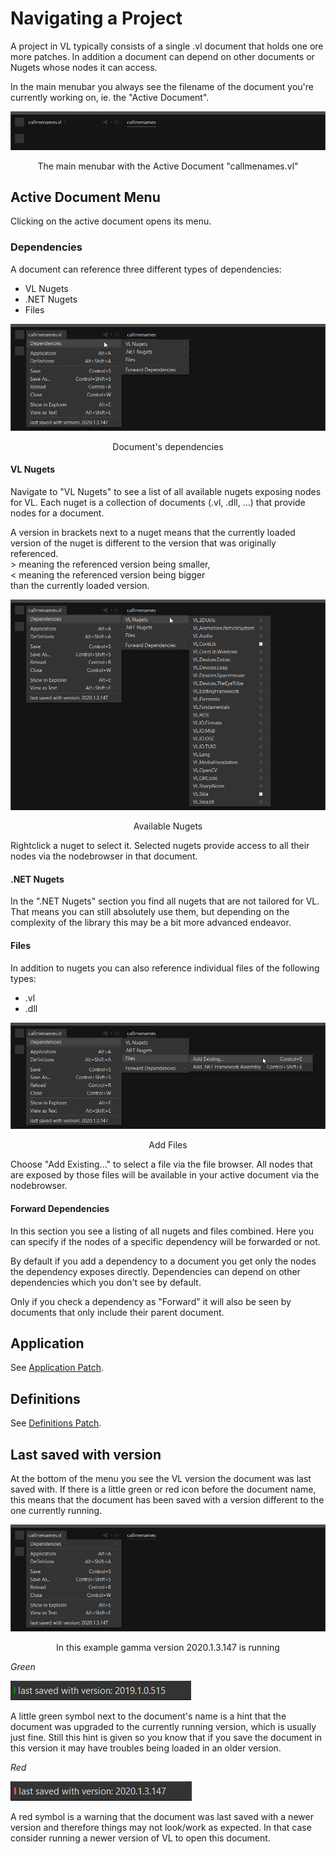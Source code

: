 # Navigating a Project

A project in VL typically consists of a single .vl document that holds one ore more patches. In addition a document can depend on other documents or Nugets whose nodes it can access.

In the main menubar you always see the filename of the document you're currently working on, ie. the "Active Document".

![](../../images/hde/gamma-active_document.png)
<center>The main menubar with the Active Document "callmenames.vl"</center>

## Active Document Menu
Clicking on the active document opens its menu. 

### Dependencies
A document can reference three different types of dependencies:

* VL Nugets
* .NET Nugets
* Files

![](../../images/hde/gamma-active_document_menu_dependencies.png)
<center>Document's dependencies</center>

#### VL Nugets
Navigate to "VL Nugets" to see a list of all available nugets exposing nodes for VL. Each nuget is a collection of documents (.vl, .dll, ...) that provide nodes for a document. 

A version in brackets next to a nuget means that the currently loaded version of the nuget is different to the version that was originally referenced.</br> > meaning the referenced version being smaller,</br> < meaning the referenced version being bigger</br> than the currently loaded version.

![](../../images/hde/gamma-active_document_menu_dependencies_vlnugets.png)
<center>Available Nugets</center>

Rightclick a nuget to select it. Selected nugets provide access to all their nodes via the nodebrowser in that document.

#### .NET Nugets

In the ".NET Nugets" section you find all nugets that are not tailored for VL. That means you can still absolutely use them, but depending on the complexity of the library this may be a bit more advanced endeavor.

#### Files
In addition to nugets you can also reference individual files of the following types:

* .vl
* .dll

![](../../images/hde/gamma-active_document_menu_dependencies_addfiles.png)
<center>Add Files</center>

Choose "Add Existing..." to select a file via the file browser. All nodes that are exposed by those files will be available in your active document via the nodebrowser.

#### Forward Dependencies
In this section you see a listing of all nugets and files combined. Here you can specify if the nodes of a specific dependency will be forwarded or not.

By default if you add a dependency to a document you get only the nodes the dependency exposes directly. Dependencies can depend on other dependencies which you don't see by default.

Only if you check a dependency as "Forward" it will also be seen by documents that only include their parent document.

## Application
See [Application Patch](../language/patches.md#application-patch).

## Definitions
See [Definitions Patch](../language/patches.md#definitions-patch).

## Last saved with version
At the bottom of the menu you see the VL version the document was last saved with. If there is a little green or red icon before the document name, this means that the document has been saved with a version different to the one currently running.

![](../../images/hde/gamma-active_document_menu.png)
<center>In this example gamma version 2020.1.3.147 is running</center>

*Green* 

![](../../images/hde/gamma-active_document_menu_savedOlder_line.png)

A little green symbol next to the document's name is a hint that the document was upgraded to the currently running version, which is usually just fine. Still this hint is given so you know that if you save the document in this version it may have troubles being loaded in an older version.

*Red*

![](../../images/hde/gamma-active_document_menu_savedNewer_line.png)

A red symbol is a warning that the document was last saved with a newer version and therefore things may not look/work as expected. In that case consider running a newer version of VL to open this document.


